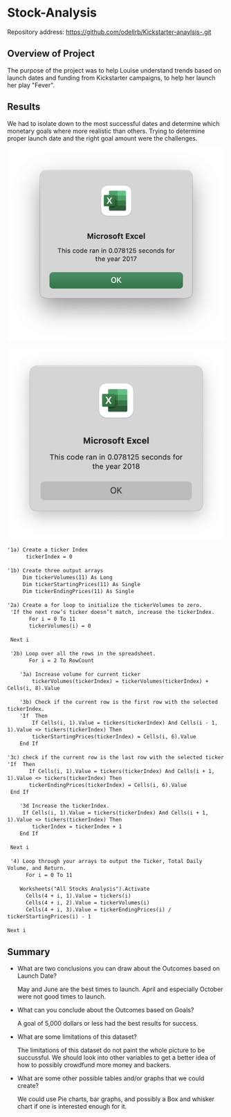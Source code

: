 # Stock-Analysis
Repository address: https://github.com/odellrb/Kickstarter-anaylsis-.git
## Overview of Project
The purpose of the project was to help Louise understand trends based on launch dates and funding from Kickstarter campaigns, to help 
her launch her play "Fever".

## Results
We had to isolate down to the most successful dates and determine which monetary goals where more realistic 
than others. Trying to determine proper launch date and the right goal amount were the challenges.

![2017_Speed_box](/Resources/VBA_Challenge_2017.png)


![2018_Speed_box](/Resources/VBA_Challenge_2018.png)

    '1a) Create a ticker Index
          tickerIndex = 0
    
    '1b) Create three output arrays
         Dim tickerVolumes(11) As Long
         Dim tickerStartingPrices(11) As Single
         Dim tickerEndingPrices(11) As Single

    '2a) Create a for loop to initialize the tickerVolumes to zero.
     'If the next row’s ticker doesn’t match, increase the tickerIndex.
           For i = 0 To 11
           tickerVolumes(i) = 0
    
     Next i

     '2b) Loop over all the rows in the spreadsheet.
           For i = 2 To RowCount

        '3a) Increase volume for current ticker
            tickerVolumes(tickerIndex) = tickerVolumes(tickerIndex) + Cells(i, 8).Value
    
        '3b) Check if the current row is the first row with the selected tickerIndex.
        'If  Then
            If Cells(i, 1).Value = tickers(tickerIndex) And Cells(i - 1, 1).Value <> tickers(tickerIndex) Then
            tickerStartingPrices(tickerIndex) = Cells(i, 6).Value
        End If
    
    '3c) check if the current row is the last row with the selected ticker
    'If  Then
           If Cells(i, 1).Value = tickers(tickerIndex) And Cells(i + 1, 1).Value <> tickers(tickerIndex) Then
           tickerEndingPrices(tickerIndex) = Cells(i, 6).Value
     End If

        '3d Increase the tickerIndex.
         If Cells(i, 1).Value = tickers(tickerIndex) And Cells(i + 1, 1).Value <> tickers(tickerIndex) Then
            tickerIndex = tickerIndex + 1
        End If

     Next i

     '4) Loop through your arrays to output the Ticker, Total Daily Volume, and Return.
          For i = 0 To 11
    
        Worksheets("All Stocks Analysis").Activate
          Cells(4 + i, 1).Value = tickers(i)
          Cells(4 + i, 2).Value = tickerVolumes(i)
          Cells(4 + i, 3).Value = tickerEndingPrices(i) / tickerStartingPrices(i) - 1
    
    Next i

## Summary

- What are two conclusions you can draw about the Outcomes based on Launch Date?

  May and June are the best times to launch. April and especially October were not good
  times to launch.
- What can you conclude about the Outcomes based on Goals?

  A goal of 5,000 dollars or less had the best results for success.
- What are some limitations of this dataset?

  The limitations of this dataset do not paint the whole picture to be succussful. We should look into 
  other variables to get a better idea of how to possibly crowdfund more money and backers.
- What are some other possible tables and/or graphs that we could create?

  We could use Pie charts, bar graphs, and possibly a Box and whisker chart if one is interested enough for it.
